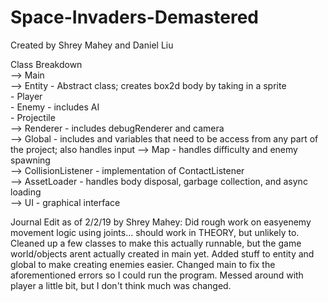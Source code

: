 # Space-Invaders-Demastered
Created by Shrey Mahey and Daniel Liu

Class Breakdown  
--> Main  
--> Entity - Abstract class; creates box2d body by taking in a sprite  
	- Player  
	- Enemy - includes AI  
	- Projectile  
--> Renderer - includes debugRenderer and camera  
--> Global - includes and variables that need to be access from any part of the project; also handles input 
--> Map - handles difficulty and enemy spawning  
--> CollisionListener - implementation of ContactListener  
--> AssetLoader - handles body disposal, garbage collection, and async loading  
--> UI - graphical interface  

Journal
Edit as of 2/2/19 by Shrey Mahey:
	Did rough work on easyenemy movement logic using joints... should work in THEORY, but unlikely to.
	Cleaned up a few classes to make this actually runnable, but the game world/objects arent actually created in main yet.
	Added stuff to entity and global to make creating enemies easier.
	Changed main to fix the aforementioned errors so I could run the program.
	Messed around with player a little bit, but I don't think much was changed.
